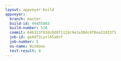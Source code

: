 ```yaml
---
layout: appveyor-build
appveyor:
  branch: master
  build-id: 44455883
  build-number: 526
  commit: 64b323f83dc0d87112dc9e3a30dc4f8ea31933f1
  job-id: ge6d73iysl65a6nf
  job-number: 5
  os-name: Windows
  test-result: 0
---
```

